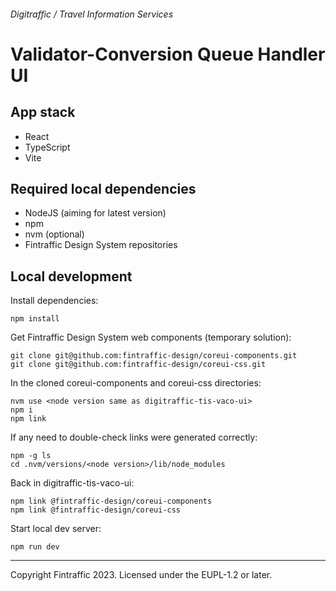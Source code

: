 ###### Digitraffic / Travel Information Services

# Validator-Conversion Queue Handler UI

## App stack

- React
- TypeScript
- Vite

## Required local dependencies

- NodeJS (aiming for latest version)
- npm
- nvm (optional)
- Fintraffic Design System repositories

## Local development 

Install dependencies:
```
npm install
```

Get Fintraffic Design System web components (temporary solution):
```
git clone git@github.com:fintraffic-design/coreui-components.git
git clone git@github.com:fintraffic-design/coreui-css.git
```

In the cloned coreui-components and coreui-css directories:
```
nvm use <node version same as digitraffic-tis-vaco-ui>
npm i
npm link
```

If any need to double-check links were generated correctly:
```
npm -g ls
cd .nvm/versions/<node version>/lib/node_modules
```

Back in digitraffic-tis-vaco-ui:
```
npm link @fintraffic-design/coreui-components
npm link @fintraffic-design/coreui-css
```

Start local dev server:
```
npm run dev
```

---

Copyright Fintraffic 2023. Licensed under the EUPL-1.2 or later.

[gtfs]: https://gtfs.org/
[netex-nordic]: https://enturas.atlassian.net/wiki/spaces/PUBLIC/pages/728891481/Nordic+NeTEx+Profile
